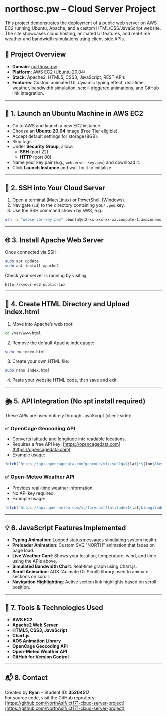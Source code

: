 # northosc.pw – Cloud Server Project

This project demonstrates the deployment of a public web server on AWS EC2 running Ubuntu, Apache, and a custom HTML/CSS/JavaScript website. The site showcases cloud hosting, animated UI features, and real-time weather and bandwidth simulations using client-side APIs.

## 📌 Project Overview

- **Domain**: [northosc.pw](http://northosc.pw)
- **Platform**: AWS EC2 (Ubuntu 20.04)
- **Stack**: Apache2, HTML5, CSS3, JavaScript, REST APIs
- **Features**: Custom animated UI, dynamic typing effect, real-time weather, bandwidth simulation, scroll-triggered animations, and GitHub link integration.

---

## 🚀 1. Launch an Ubuntu Machine in AWS EC2

- Go to AWS and launch a new EC2 instance.
- Choose an **Ubuntu 20.04** image (Free Tier eligible).
- Accept default settings for storage (8GB).
- Skip tags.
- Under **Security Group**, allow:
  - **SSH** (port 22)
  - **HTTP** (port 80)
- Name your key pair (e.g., `webserver-key.pem`) and download it.
- Click **Launch Instance** and wait for it to initialize.

---

## 🔐 2. SSH into Your Cloud Server

1. Open a terminal (Mac/Linux) or PowerShell (Windows).
2. Navigate (`cd`) to the directory containing your `.pem` key.
3. Use the SSH command shown by AWS, e.g.:

```bash
ssh -i "webserver-key.pem" ubuntu@ec2-xx-xxx-xx-xx.compute-1.amazonaws.com
```

---

## 🌐 3. Install Apache Web Server

Once connected via SSH:

```bash
sudo apt update
sudo apt install apache2
```

Check your server is running by visiting:

```text
http://<your-ec2-public-ip>
```

---

## 📂 4. Create HTML Directory and Upload index.html

1. Move into Apache’s web root:

```bash
cd /var/www/html
```

2. Remove the default Apache index page:

```bash
sudo rm index.html
```

3. Create your own HTML file:

```bash
sudo nano index.html
```

4. Paste your website HTML code, then save and exit.

---

## 🌦️ 5. API Integration (No apt install required)

These APIs are used entirely through JavaScript (client-side):

### ✅ OpenCage Geocoding API

- Converts latitude and longitude into readable locations.
- Requires a free API key: [https://opencagedata.com](https://opencagedata.com)
- Example usage:

```js
fetch(`https://api.opencagedata.com/geocode/v1/json?q=${lat}+${lon}&key=YOUR_API_KEY`)
```

### ✅ Open-Meteo Weather API

- Provides real-time weather information.
- No API key required.
- Example usage:

```js
fetch(`https://api.open-meteo.com/v1/forecast?latitude=${lat}&longitude=${lon}&current_weather=true`)
```

---

## 💡 6. JavaScript Features Implemented

- **Typing Animation**: Looped status messages simulating system health.
- **Preloader Animation**: Custom SVG "NORTH" animation that fades on page load.
- **Live Weather Card**: Shows your location, temperature, wind, and time using the APIs above.
- **Simulated Bandwidth Chart**: Real-time graph using Chart.js.
- **Scroll Animation**: AOS (Animate On Scroll) library used to animate sections on scroll.
- **Navigation Highlighting**: Active section link highlights based on scroll position.

---

## 🧰 7. Tools & Technologies Used

- **AWS EC2**
- **Apache2 Web Server**
- **HTML5, CSS3, JavaScript**
- **Chart.js**
- **AOS Animation Library**
- **OpenCage Geocoding API**
- **Open-Meteo Weather API**
- **GitHub for Version Control**

---

## 📬 8. Contact

Created by **Ryan** – Student ID: **35204517**  
For source code, visit the GitHub repository:  
[https://github.com/NorthAsIf/ict171-cloud-server-project](https://github.com/NorthAsIf/ict171-cloud-server-project)